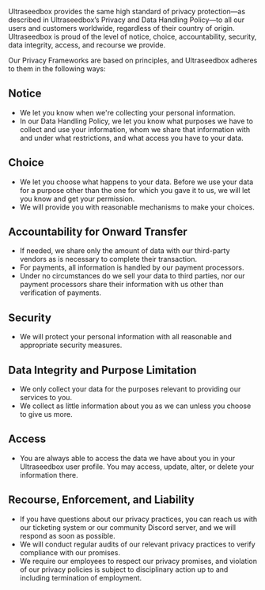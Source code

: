 Ultraseedbox provides the same high standard of privacy protection—as described in Ultraseedbox’s Privacy and Data Handling Policy—to all our users and customers worldwide, regardless of their country of origin. Ultraseedbox is proud of the level of notice, choice, accountability, security, data integrity, access, and recourse we provide.

Our Privacy Frameworks are based on principles, and Ultraseedbox adheres to them in the following ways:

## Notice
  * We let you know when we're collecting your personal information.
  * In our Data Handling Policy, we let you know what purposes we have to collect and use your information, whom we share that information with and under what restrictions, and what access you have to your data.

## Choice
* We let you choose what happens to your data. Before we use your data for a purpose other than the one for which you gave it to us, we will let you know and get your permission.
* We will provide you with reasonable mechanisms to make your choices.

## Accountability for Onward Transfer
* If needed, we share only the amount of data with our third-party vendors as is necessary to complete their transaction.
* For payments, all information is handled by our payment processors.
* Under no circumstances do we sell your data to third parties, nor our payment processors share their information with us other than verification of payments.

## Security
* We will protect your personal information with all reasonable and appropriate security measures.

## Data Integrity and Purpose Limitation
* We only collect your data for the purposes relevant to providing our services to you.
* We collect as little information about you as we can unless you choose to give us more.

## Access
* You are always able to access the data we have about you in your Ultraseedbox user profile. You may access, update, alter, or delete your information there.

## Recourse, Enforcement, and Liability
* If you have questions about our privacy practices, you can reach us with our ticketing system or our community Discord server, and we will respond as soon as possible.
* We will conduct regular audits of our relevant privacy practices to verify compliance with our promises.
* We require our employees to respect our privacy promises, and violation of our privacy policies is subject to disciplinary action up to and including termination of employment.